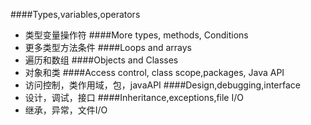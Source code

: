 ####Types,variables,operators 
*   类型变量操作符
####More types, methods, Conditions 
*   更多类型方法条件
####Loops and arrays
*   遍历和数组
####Objects and Classes
*   对象和类
####Access control, class scope,packages, Java API
*   访问控制，类作用域，包，javaAPI
####Design,debugging,interface
*   设计，调试，接口
####Inheritance,exceptions,file I/O
*   继承，异常，文件I/O
